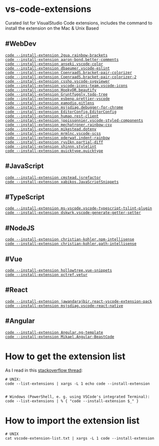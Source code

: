 # vs-code-extensions
Curated list for VisualStudio Code extensions, includes the command to install the extension on the Mac & Unix Based

## #WebDev
[`code --install-extension 2gua.rainbow-brackets`](https://marketplace.visualstudio.com/items?itemName=2gua.rainbow-brackets)  
[`code --install-extension aaron-bond.better-comments`](https://marketplace.visualstudio.com/items?itemName=aaron-bond.better-comments)  
[`code --install-extension anseki.vscode-color`](https://marketplace.visualstudio.com/items?itemName=anseki.vscode-color)  
[`code --install-extension dbaeumer.vscode-eslint`](https://marketplace.visualstudio.com/items?itemName=dbaeumer.vscode-eslint)  
[`code --install-extension CoenraadS.bracket-pair-colorizer`](https://marketplace.visualstudio.com/items?itemName=CoenraadS.bracket-pair-colorizer)  
[`code --install-extension CoenraadS.bracket-pair-colorizer-2`](https://marketplace.visualstudio.com/items?itemName=CoenraadS.bracket-pair-colorizer-2)  
[`code --install-extension cssho.vscode-svgviewer`](https://marketplace.visualstudio.com/items?itemName=cssho.vscode-svgviewer)  
[`code --install-extension vscode-icons-team.vscode-icons`](https://marketplace.visualstudio.com/items?itemName=vscode-icons-team.vscode-icons)  
[`code --install-extension HookyQR.beautify`](https://marketplace.visualstudio.com/items?itemName=HookyQR.beautify)  
[`code --install-extension Gruntfuggly.todo-tree`](https://marketplace.visualstudio.com/items?itemName=Gruntfuggly.todo-tree)  
[`code --install-extension esbenp.prettier-vscode`](https://marketplace.visualstudio.com/items?itemName=esbenp.prettier-vscode)  
[`code --install-extension eamodio.gitlens`](https://marketplace.visualstudio.com/items?itemName=eamodio.gitlens)  
[`code --install-extension msjsdiag.debugger-for-chrome`](https://marketplace.visualstudio.com/items?itemName=msjsdiag.debugger-for-chrome)  
[`code --install-extension EditorConfig.EditorConfig`](https://marketplace.visualstudio.com/items?itemName=EditorConfig.EditorConfig)  
[`code --install-extension humao.rest-client`](https://marketplace.visualstudio.com/items?itemName=humao.rest-client)  
[`code --install-extension jpoissonnier.vscode-styled-components`](https://marketplace.visualstudio.com/items?itemName=jpoissonnier.vscode-styled-components)  
[`code --install-extension mechatroner.rainbow-csv`](https://marketplace.visualstudio.com/items?itemName=mechatroner.rainbow-csv)  
[`code --install-extension mikestead.dotenv`](https://marketplace.visualstudio.com/items?itemName=mikestead.dotenv)  
[`code --install-extension mrmlnc.vscode-scss`](https://marketplace.visualstudio.com/items?itemName=mrmlnc.vscode-scss)  
[`code --install-extension oderwat.indent-rainbow`](https://marketplace.visualstudio.com/items?itemName=oderwat.indent-rainbow)  
[`code --install-extension ryu1kn.partial-diff`](https://marketplace.visualstudio.com/items?itemName=ryu1kn.partial-diff)  
[`code --install-extension shinnn.stylelint`](https://marketplace.visualstudio.com/items?itemName=shinnn.stylelint)  
[`code --install-extension quicktype.quicktype`](https://marketplace.visualstudio.com/items?itemName=quicktype.quicktype)  


## #JavaScript

[`code --install-extension cmstead.jsrefactor`](https://marketplace.visualstudio.com/items?itemName=cmstead.jsrefactor)  
[`code --install-extension xabikos.JavaScriptSnippets`](https://marketplace.visualstudio.com/items?itemName=xabikos.JavaScriptSnippets)  


## #TypeScript

[`code --install-extension ms-vscode.vscode-typescript-tslint-plugin`](https://marketplace.visualstudio.com/items?itemName=ms-vscode.vscode-typescript-tslint-plugin)  
[`code --install-extension dskwrk.vscode-generate-getter-setter`](https://marketplace.visualstudio.com/items?itemName=dskwrk.vscode-generate-getter-setter)


## #NodeJS

[`code --install-extension christian-kohler.npm-intellisense`](https://marketplace.visualstudio.com/items?itemName=christian-kohler.npm-intellisense)  
[`code --install-extension christian-kohler.path-intellisense`](https://marketplace.visualstudio.com/items?itemName=christian-kohler.path-intellisense)  


## #Vue

[`code --install-extension hollowtree.vue-snippets`](https://marketplace.visualstudio.com/items?itemName=hollowtree.vue-snippets)  
[`code --install-extension octref.vetur`](https://marketplace.visualstudio.com/items?itemName=octref.vetur)  


## #React

[`code --install-extension jawandarajbir.react-vscode-extension-pack`](https://marketplace.visualstudio.com/items?itemName=jawandarajbir.react-vscode-extension-pack)  
[`code --install-extension msjsdiag.vscode-react-native`](https://marketplace.visualstudio.com/items?itemName=msjsdiag.vscode-react-native)  


## #Angular

[`code --install-extension Angular.ng-template`](https://marketplace.visualstudio.com/items?itemName=Angular.ng-template)  
[`code --install-extension Mikael.Angular-BeastCode`](https://marketplace.visualstudio.com/items?itemName=Mikael.Angular-BeastCode)  


# How to get the extension list
As I read in this [stackoverflow thread](https://stackoverflow.com/questions/35773299/how-can-you-export-vs-code-extension-list):

```
# UNIX:
code --list-extensions | xargs -L 1 echo code --install-extension


# Windows (PowerShell, e. g. using VSCode's integrated Terminal):
code --list-extensions | % { "code --install-extension $_" }
```

# How to import the extension list
```
# UNIX
cat vscode-extension-list.txt | xargs -L 1 code --install-extension
```
